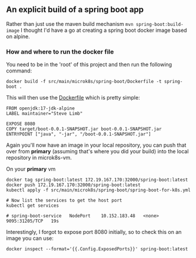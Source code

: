 ## An explicit build of a spring boot app
Rather than just use the maven build mechanism `mvn spring-boot:build-image` I
thought I'd have a go at creating a spring boot docker image based on alpine.

### How and where to run the docker file

You need to be in the 'root' of this project and then run the following command:
```
docker build -f src/main/microk8s/spring-boot/Dockerfile -t spring-boot .
```
This will then use the [Dockerfile](Dockerfile) which is pretty simple:
```
FROM openjdk:17-jdk-alpine
LABEL maintainer="Steve Limb"

EXPOSE 8080
COPY target/boot-0.0.1-SNAPSHOT.jar boot-0.0.1-SNAPSHOT.jar
ENTRYPOINT ["java", "-jar", "/boot-0.0.1-SNAPSHOT.jar"]
```

Again you'll now have an image in your local repository, you can push that over 
from **primary** (assuming that's where you did your build) into the local
repository in microk8s-vm.

On your **primary** vm
```
docker tag spring-boot:latest 172.19.167.170:32000/spring-boot:latest
docker push 172.19.167.170:32000/spring-boot:latest
kubectl apply -f src/main/microk8s/spring-boot/spring-boot-for-k8s.yml

# Now list the services to get the host port
kubectl get services

# spring-boot-service   NodePort    10.152.183.48   <none>        9095:31205/TCP   19s
```

Interestingly, I forgot to expose port 8080 initially, so to check this on an image you can use:
```
docker inspect --format='{{.Config.ExposedPorts}}' spring-boot:latest
```


